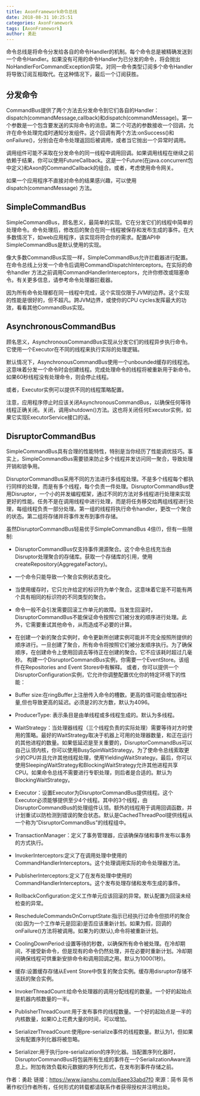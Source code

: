 ```yaml
---
title: AxonFramework命令总线
date: 2018-08-31 10:25:51
categories: AxonFramework
tags: [AxonFramework]
author: 勇赴
---
```


命令总线是将命令分发给各自的命令Handler的机制。每个命令总是被精确发送到一个命令Handler。如果没有可用的命令Handler为已分发的命令，将会抛出NoHandlerForCommandException异常。对同一命令类型订阅多个命令Handler将导致订阅互相取代。在这种情况下，最后一个订阅获胜。

<!-- more -->

## 分发命令

CommandBus提供了两个方法去分发命令到它们各自的Handler：dispatch(commandMessage,callback)和dispatch(commandMessage)。第一个参数是一个包含要发送的实际命令的消息。第二个可选的参数接收一个回调，允许在命令处理完成时通知分发组件。这个回调有两个方法:onSuccess()和onFailure()，分别会在命令处理返回后被调用，或者当它抛出一个异常时调用。

调用组件可能不采取在分发命令的同一线程中调用回调。如果调用线程在继续之前依赖于结果，你可以使用FutureCallback。这是一个Future(在java.concurrent包中定义)和Axon的CommandCallback的组合。或者，考虑使用命令网关。

如果一个应用程序不直接对命令的结果感兴趣，可以使用dispatch(commandMessage) 方法。

## SimpleCommandBus

SimpleCommandBus，顾名思义，最简单的实现。它在分发它们的线程中简单的处理命令。命令处理后，修改后的聚合在同一线程被保存和发布生成的事件。在大多数情况下，如web应用程序，该实现将符合你的需求。配置API中SimpleCommandBus是默认使用的实现。

像大多数CommandBus实现一样，SimpleCommandBus允许拦截器进行配置。在命令总线上分发一个命令后调用CommandDispatchInterceptors。在实际的命令handler 方法之前调用CommandHandlerInterceptors，允许你修改或阻塞命令。有关更多信息，请参考命令处理器拦截器。

因为所有命令处理都在同一线程中完成，这个实现仅限于JVM的边界。这个实现的性能是很好的，但不超凡。跨JVM边界，或使你的CPU cycles发挥最大的功效，看看其他CommandBus实现。

## AsynchronousCommandBus

顾名思义，AsynchronousCommandBus实现从分发它们的线程异步执行命令。它使用一个Executor在不同的线程来执行实际的处理逻辑。

默认情况下，AsynchronousCommandBus使用一个unbounded缓存的线程池。这意味着分发一个命令时会创建线程。完成处理命令的线程将被重新用于新命令。如果60秒线程没有处理命令，则会停止线程。

或者，Executor实例可以提供不同的线程策略配置。

注意，应用程序停止时应该关闭AsynchronousCommandBus，以确保任何等待线程正确关闭。关闭，调用shutdown()方法。这也将关闭任何Executor实例，如果它实现ExecutorService接口的话。

## DisruptorCommandBus

SimpleCommandBus具有合理的性能特性，特别是当你经历了性能调优技巧。事实上，SimpleCommandBus需要锁来防止多个线程并发访问同一聚合，导致处理开销和锁争用。

DisruptorCommandBus采用不同的方法进行多线程处理。不是多个线程每个都执行同样的处理，而是有多个线程，每个负责一件处理。DisruptorCommandBus使用Disruptor，一个小的并发编程框架，通过不同的方法对多线程进行处理来实现更好的性能。任务不是在调用线程中进行处理，而是将任务移交给两组线程进行处理，每组线程负责一部分处理。第一组的线程将执行命令handler，更改一个聚合的状态。第二组将存储并将事件发布到事件存储。

虽然DisruptorCommandBus轻易优于SimpleCommandBus 4倍(!)，但有一些限制:

* DisruptorCommandBus仅支持事件溯源聚合。这个命令总线充当由Disruptor处理聚合的存储库。获取一个存储库的引用，使用createRepository(AggregateFactory)。
* 一个命令只能导致一个聚合实例状态变化。
* 当使用缓存时，它只允许给定的标识符为单个聚合。这意味着它是不可能有两个具有相同的标识符的不同类型的聚合。
* 命令一般不会引发需要回滚工作单元的故障。当发生回滚时，DisruptorCommandBus不能保证命令按照它们被分发的顺序进行处理。此外，它需要重试其他命令，从而造成不必要的计算。
* 在创建一个新的聚合实例时，命令更新所创建实例可能并不完全按照所提供的顺序进行。一旦创建了聚合，所有命令将按照它们被分发顺序执行。为了确保顺序，在创建命令上使用回调去等待正在创建的聚合。它不应该耗时超过几毫秒。
构建一个DisruptorCommandBus实例，你需要一个EventStore。该组件在Repositories and Event Stores中有解释。
或者，你可以提供一个DisruptorConfiguration实例，它允许你调整配置优化你的特定环境下的性能：

* Buffer size:在ringBuffer上注册传入命令的槽数。更高的值可能会增加吞吐量,但也导致更高的延迟。必须是2的次方数，默认为4096。
* ProducerType: 表示条目是由单线程或多线程生成的。默认为多线程。
* WaitStrategy：当处理器线程（三个线程负责的实际处理）需要等待对方时使用的策略。最好的WaitStrategy取决于机器上可用的处理器数量，和正在运行的其他进程的数量。如果低延迟是至关重要的，DisruptorCommandBus可以自己认领内核，你可以使用BusySpinWaitStrategy。为了使命令总线索取更少的CPU并且允许其他线程处理，使用YieldingWaitStrategy。最后，你可以使用SleepingWaitStrategy和BlockingWaitStrategy允许其他进程共享CPU。如果命令总线不需要进行专职处理，则后者是合适的。默认为BlockingWaitStrategy。
* Executor：设置Executor为DisruptorCommandBus提供线程。这个Executor必须能够提供至少4个线程。其中的3个线程，由DisruptorCommandBus的处理组件认领。额外的线程用于调用回调函数，并计划重试以防检测到错误的聚合状态。默认是CachedThreadPool提供线程从一个称为“DisruptorCommandBus”的线程组中。
* TransactionManager：定义了事务管理器，应该确保存储和事件发布以事务的方式执行。
* InvokerInterceptors:定义了在调用处理中使用的CommandHandlerInterceptors。这个处理调用实际的命令处理器方法。
* PublisherInterceptors:定义了在发布处理中使用的CommandHandlerInterceptors。这个发布处理存储和发布生成的事件。
* RollbackConfiguration:定义工作单元应该回滚的异常。默认配置为回滚未经检查的异常。
* RescheduleCommandsOnCorruptState:指示已经执行过命令但损坏的聚合(如:因为一个工作单元是回滚)是否应该重新计划。如果为假，回调的onFailure()方法将被调用。如果为的(默认),命令将被重新计划。
* CoolingDownPeriod:设置等待的秒数，以确保所有命令被处理。在冷却期间，不接受新命令，但是现有的命令仍然处理，并在必要时重新计划。冷却期间确保线程可供重新安排命令和调用回调之用。默认为1000(1秒)。
* 缓存:设置缓存存储从Event Store中恢复的聚合实例。缓存用disruptor存储不活跃的聚合实例。
* InvokerThreadCount:给命令处理器的调用分配线程的数量。一个好的起始点是机器内核数量的一半。
* PublisherThreadCount:用于发布事件的线程数量。一个好的起始点是一半的内核数量，如果IO上花费大量的时间，可以增加。
* SerializerThreadCount:使用pre-serialize事件的线程数量。默认为1，但如果没有配置序列化器将被忽略。
* Serializer:用于执行pre-serialization的序列化器。当配置序列化器时，DisruptorCommandBus将包装所有生成的事件在一个SerializationAware消息上。附加有效负载和元数据的序列化形式，在发布到事件存储之前。

作者：勇赴
链接：https://www.jianshu.com/p/6aee33abd7f0
來源：简书
简书著作权归作者所有，任何形式的转载都请联系作者获得授权并注明出处。

